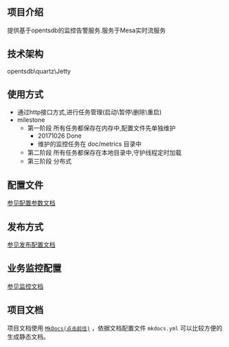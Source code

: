 ## 项目介绍
提供基于opentsdb的监控告警服务.服务于Mesa实时流服务

## 技术架构
opentsdb\quartz\Jetty

## 使用方式
- 通过http接口方式,进行任务管理(启动\暂停\删除\重启)
- milestone
  - 第一阶段 所有任务都保存在内存中,配置文件先单独维护
    - 20171026 Done
    - 维护的监控任务在 doc/metrics 目录中
  - 第二阶段 所有任务都保存在本地目录中,守护线程定时加载
  - 第三阶段 分布式


## 配置文件
[参见配置参数文档](how-to-use.md)

## 发布方式
[参见发布配置文档](how-to-publish.md)

## 业务监控配置
[参见监控文档](configured-metrics.md)

## 项目文档
项目文档使用 [`MkDocs(点击前往)`](how-to-use-mkdocs.md) ，依据文档配置文件 `mkdocs.yml` 可以比较方便的生成静态文档。


